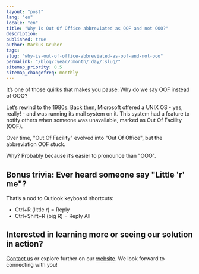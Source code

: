 ```yaml
---
layout: "post"
lang: "en"
locale: "en"
title: "Why Is Out Of Office abbreviated as OOF and not OOO?"
description:
published: true
author: Markus Gruber
tags: 
slug: "why-is-out-of-office-abbreviated-as-oof-and-not-ooo"
permalink: "/blog/:year/:month/:day/:slug/"
sitemap_priority: 0.5
sitemap_changefreq: monthly
---
```

It’s one of those quirks that makes you pause: Why do we say OOF instead of OOO?

Let’s rewind to the 1980s. Back then, Microsoft offered a UNIX OS - yes, really! - and was running its mail system on it. This system had a feature to notify others when someone was unavailable, marked as Out Of Facility (OOF).

Over time, "Out Of Facility" evolved into "Out Of Office", but the abbreviation OOF stuck.

Why? Probably because it’s easier to pronounce than "OOO".

## Bonus trivia: Ever heard someone say "Little 'r' me"?
That’s a nod to Outlook keyboard shortcuts:
- Ctrl+R (little r) = Reply
- Ctrl+Shift+R (big R) = Reply All

## Interested in learning more or seeing our solution in action?
[Contact us](/contact/) or explore further on our [website](/). We look forward to connecting with you!